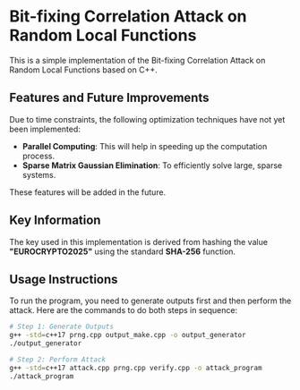 # Bit-fixing Correlation Attack on Random Local Functions

This is a simple implementation of the Bit-fixing Correlation Attack on Random Local Functions based on C++.

## Features and Future Improvements
Due to time constraints, the following optimization techniques have not yet been implemented:
- **Parallel Computing**: This will help in speeding up the computation process.
- **Sparse Matrix Gaussian Elimination**: To efficiently solve large, sparse systems.

These features will be added in the future.

## Key Information
The key used in this implementation is derived from hashing the value **"EUROCRYPTO2025"** using the standard **SHA-256** function.

## Usage Instructions
To run the program, you need to generate outputs first and then perform the attack. Here are the commands to do both steps in sequence:

```sh
# Step 1: Generate Outputs
g++ -std=c++17 prng.cpp output_make.cpp -o output_generator
./output_generator

# Step 2: Perform Attack
g++ -std=c++17 attack.cpp prng.cpp verify.cpp -o attack_program
./attack_program
